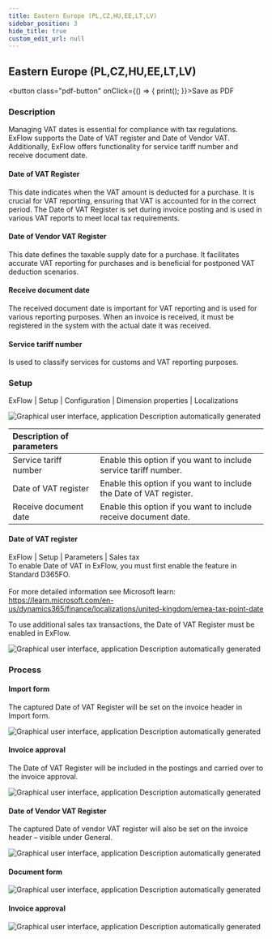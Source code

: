 ```yaml
---
title: Eastern Europe (PL,CZ,HU,EE,LT,LV)
sidebar_position: 3 
hide_title: true
custom_edit_url: null
---
```

## Eastern Europe (PL,CZ,HU,EE,LT,LV) 
<button class="pdf-button" onClick={() => { print(); }}>Save as PDF</button>


### Description
Managing VAT dates is essential for compliance with tax regulations. ExFlow supports the Date of VAT register and Date of Vendor VAT. Additionally, ExFlow offers functionality for service tariff number and receive document date.

#### Date of VAT Register
This date indicates when the VAT amount is deducted for a purchase. It is crucial for VAT reporting, ensuring that VAT is accounted for in the correct period. The Date of VAT Register is set during invoice posting and is used in various VAT reports to meet local tax requirements.

#### Date of Vendor VAT Register
This date defines the taxable supply date for a purchase. It facilitates accurate VAT reporting for purchases and is beneficial for postponed VAT deduction scenarios.

#### Receive document date
The received document date is important for VAT reporting and is used for various reporting purposes. When an invoice is received, it must be registered in the system with the actual date it was received.

#### Service tariff number
Is used to classify services for customs and VAT reporting purposes.

### Setup
ExFlow | Setup | Configuration | Dimension properties | Localizations<br/>

![Graphical user interface, application Description automatically generated](@site/static/img/media/image666.png)

| Description of parameters||
|:-|:-|
| Service tariff number | Enable this option if you want to include service tariff number.|
| Date of VAT register | Enable this option if you want to include the Date of VAT register.|
| Receive document date | Enable this option if you want to include receive document date.|

#### Date of VAT register
ExFlow | Setup | Parameters | Sales tax<br/>
To enable Date of VAT in ExFlow, you must first enable the feature in Standard D365FO.<br/>  
For more detailed information see Microsoft learn:<br/> 
https://learn.microsoft.com/en-us/dynamics365/finance/localizations/united-kingdom/emea-tax-point-date<br/> 

To use additional sales tax transactions, the Date of VAT Register must be enabled in ExFlow.

![Graphical user interface, application Description automatically generated](@site/static/img/media/image667.png)

### Process
#### Import form
The captured Date of VAT Register will be set on the invoice header in Import form.

![Graphical user interface, application Description automatically generated](@site/static/img/media/image668.png)

#### Invoice approval 
The Date of VAT Register will be included in the postings and carried over to the invoice approval.

![Graphical user interface, application Description automatically generated](@site/static/img/media/image669.png)

#### Date of Vendor VAT Register
The captured Date of vendor VAT register will also be set on the invoice header – visible under General.

![Graphical user interface, application Description automatically generated](@site/static/img/media/image670.png)

#### Document form
![Graphical user interface, application Description automatically generated](@site/static/img/media/image671.png)

#### Invoice approval
![Graphical user interface, application Description automatically generated](@site/static/img/media/image672.png)

